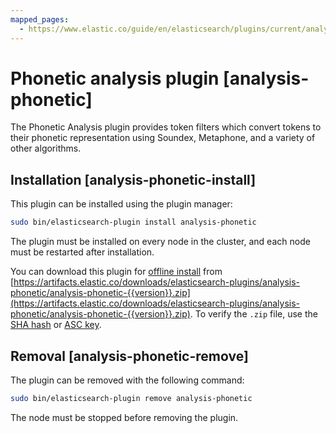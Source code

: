 ```yaml
---
mapped_pages:
  - https://www.elastic.co/guide/en/elasticsearch/plugins/current/analysis-phonetic.html
---
```


# Phonetic analysis plugin [analysis-phonetic]

The Phonetic Analysis plugin provides token filters which convert tokens to their phonetic representation using Soundex, Metaphone, and a variety of other algorithms.


## Installation [analysis-phonetic-install]

This plugin can be installed using the plugin manager:

```sh
sudo bin/elasticsearch-plugin install analysis-phonetic
```

The plugin must be installed on every node in the cluster, and each node must be restarted after installation.

You can download this plugin for [offline install](/reference/elasticsearch-plugins/plugin-management-custom-url.md) from [https://artifacts.elastic.co/downloads/elasticsearch-plugins/analysis-phonetic/analysis-phonetic-{{version}}.zip](https://artifacts.elastic.co/downloads/elasticsearch-plugins/analysis-phonetic/analysis-phonetic-{{version}}.zip). To verify the `.zip` file, use the [SHA hash](https://artifacts.elastic.co/downloads/elasticsearch-plugins/analysis-phonetic/analysis-phonetic-{{version}}.zip.sha512) or [ASC key](https://artifacts.elastic.co/downloads/elasticsearch-plugins/analysis-phonetic/analysis-phonetic-{{version}}.zip.asc).


## Removal [analysis-phonetic-remove]

The plugin can be removed with the following command:

```sh
sudo bin/elasticsearch-plugin remove analysis-phonetic
```

The node must be stopped before removing the plugin.


